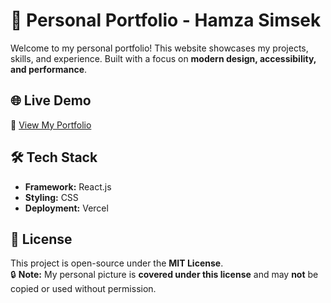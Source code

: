 # 🚀 Personal Portfolio - Hamza Simsek

Welcome to my personal portfolio! This website showcases my projects, skills, and experience. Built with a focus on **modern design, accessibility, and performance**.

## 🌐 Live Demo  
🔗 [View My Portfolio](https://your-vercel-link.vercel.app)  

## 🛠️ Tech Stack  
- **Framework:** React.js  
- **Styling:** CSS 
- **Deployment:** Vercel  

## 🛑 License  
This project is open-source under the **MIT License**.  
🔒 **Note:** My personal picture is **covered under this license** and may **not** be copied or used without permission.  
